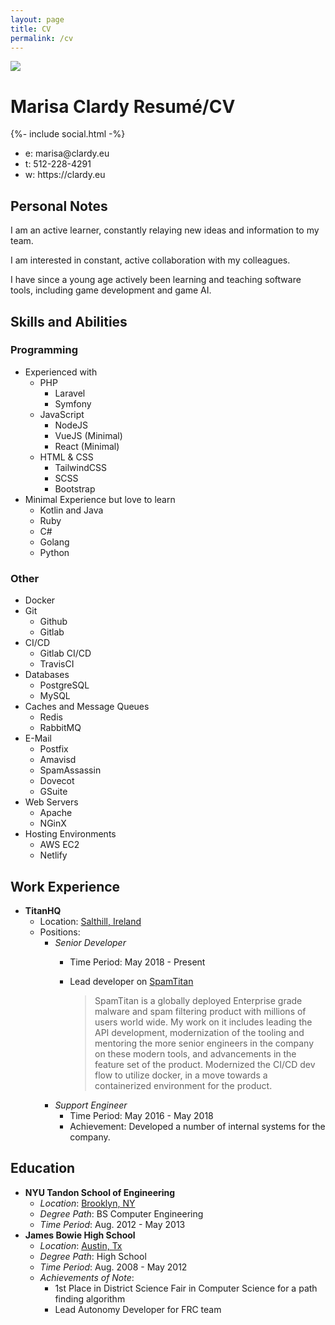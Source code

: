 ```yaml
---
layout: page
title: CV
permalink: /cv
---
```

<div class="flex justify-left content-center items-center">
  <img class="hidden md:inline-block rounded-full mr-8" src="https://www.gravatar.com/avatar/febc3d5f662cd665425a91c67e68bedc?s=200" />
  <div>
  <h1 class="text-3xl">
    <span class="hidden print:inline-block">Marisa Clardy</span>
    <span class="print:hidden inline-block">Resumé/CV</span>
  </h1>
  {%- include social.html -%}
  <ul class="hidden print:block font-mono">
    <li>e: marisa@clardy.eu</li>
    <li>t: 512-228-4291</li>
    <li>w: https://clardy.eu</li>
  </ul>
  </div>
</div>

## Personal Notes

I am an active learner, constantly relaying new ideas and information to my team.

I am interested in constant, active collaboration with my colleagues.

I have since a young age actively been learning and teaching software tools, including
game development and game AI.

## Skills and Abilities

<div class="print:block flex flex-col md:flex-row justify-around">

<div class="inline-block height-full align-top">
<h3>Programming</h3>
<ul>
  <li class="list-none">
    <span class="italic">Experienced with</span>
    <ul>
      <li>PHP <ul>
        <li>Laravel</li>
        <li>Symfony</li>
      </ul></li>
      <li>JavaScript<ul>
        <li>NodeJS</li>
        <li>VueJS (Minimal)</li>
        <li>React (Minimal)</li>
      </ul></li>
      <li>HTML & CSS<ul>
        <li>TailwindCSS</li>
        <li>SCSS</li>
        <li>Bootstrap</li>
      </ul></li>
    </ul>
  </li>
  <li class="list-none">
    <span class="italic">Minimal Experience but love to learn</span>
    <ul>
      <li>Kotlin and Java</li>
      <li>Ruby</li>
      <li>C#</li>
      <li>Golang</li>
      <li>Python</li>
    </ul>
  </li>
</ul>
</div>
<div class="inline-block height-full align-top">
<h3>Other</h3>
<ul>
  <li class="list-none pr-10">Docker</li>
  <li class="list-none pr-10">Git
    <ul>
      <li>Github</li>
      <li>Gitlab</li>
    </ul>
  </li>
  <li class="list-none pr-10">CI/CD
    <ul>
      <li>Gitlab CI/CD</li>
      <li>TravisCI</li>
    </ul>
  </li>
  <li class="list-none pr-10">Databases
    <ul>
      <li>PostgreSQL</li>
      <li>MySQL</li>
    </ul>
  </li>
  <li class="list-none pr-10">Caches and Message Queues
    <ul>
      <li>Redis</li>
      <li>RabbitMQ</li>
    </ul>
  </li>
  <li class="list-none pr-10">E-Mail
    <ul>
      <li>Postfix</li>
      <li>Amavisd</li>
      <li>SpamAssassin</li>
      <li>Dovecot</li>
      <li>GSuite</li>
    </ul>
  </li>
  <li class="list-none pr-10">Web Servers
    <ul>
      <li>Apache</li>
      <li>NGinX</li>
    </ul>
  </li>
  <li class="list-none pr-10">Hosting Environments
    <ul>
      <li>AWS EC2</li>
      <li>Netlify</li>
    </ul>
  </li>
</ul>
</div>

</div>

## Work Experience

- **TitanHQ**
  - Location: [Salthill, Ireland](https://www.google.com/maps/place/TitanHQ+eMail+and+Web+Security/@53.2635584,-9.0731129,17z/data=!3m1!4b1!4m5!3m4!1s0x485b9689b5dcbd0b:0x3c4ffb292b9292d7!8m2!3d53.2635552!4d-9.0709242)
  - Positions:
    - *Senior Developer*
      - Time Period: May 2018 - Present
      - Lead developer on [SpamTitan](https://www.spamtitan.com/)

        > SpamTitan is a globally deployed Enterprise grade malware and spam filtering product
        > with millions of users world wide.
        > My work on it includes leading the API development, modernization of the tooling
        > and mentoring the more senior engineers in the company on these modern tools,
        > and advancements in the feature set of the product. Modernized the CI/CD dev flow
        > to utilize docker, in a move towards a containerized environment for the product.
    - *Support Engineer*
      - Time Period: May 2016 - May 2018
      - Achievement: Developed a number of internal systems for the company.

## Education

- **NYU Tandon School of Engineering**
  - *Location*: [Brooklyn, NY](https://www.google.com/maps/place/New+York+University+Tandon+School+of+Engineering/@40.6942076,-73.9887677,17z/data=!3m1!4b1!4m5!3m4!1s0x89c25a4a4d8396f3:0xda9b313d596491f7!8m2!3d40.6942036!4d-73.986579)
  - *Degree Path*: BS Computer Engineering
  - *Time Period*: Aug. 2012 - May 2013
- **James Bowie High School**
  - *Location*: [Austin, Tx](https://www.google.com/maps/place/James+Bowie+High+School/@30.1876581,-97.860686,17z/data=!3m1!4b1!4m5!3m4!1s0x865b4c0e1e8e050b:0x9801923ccd64699f!8m2!3d30.1876535!4d-97.8584973)
  - *Degree Path*: High School
  - *Time Period*: Aug. 2008 - May 2012
  - *Achievements of Note*:
    - 1st Place in District Science Fair in Computer Science for a path finding algorithm
    - Lead Autonomy Developer for FRC team
